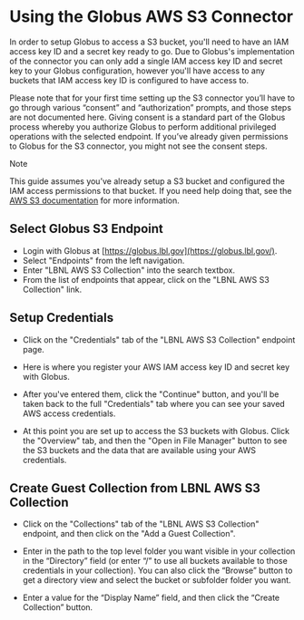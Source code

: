 # Using the Globus AWS S3 Connector

In order to setup Globus to access a S3 bucket, you'll need to have an IAM access key ID and a secret key ready to go. Due to Globus's implementation of the connector you can only add a single IAM access key ID and secret key to your Globus configuration, however you'll have access to any buckets that IAM access key ID is configured to have access to.

Please note that for your first time setting up the S3 connector you’ll have to go through various “consent” and “authorization” prompts, and those steps are not documented here. Giving consent is a standard part of the Globus process whereby you authorize Globus to perform additional privileged operations with the selected endpoint. If you’ve already given permissions to Globus for the S3 connector, you might not see the consent steps.

Note

This guide assumes you’ve already setup a S3 bucket and configured the IAM access permissions to that bucket. If you need help doing that, see the [AWS S3 documentation](https://docs.aws.amazon.com/AmazonS3/latest/userguide/example-walkthroughs-managing-access-example1.html) for more information.

## Select Globus S3 Endpoint

- Login with Globus at [https://globus.lbl.gov](https://globus.lbl.gov/).
- Select "Endpoints" from the left navigation.
- Enter "LBNL AWS S3 Collection" into the search textbox.
- From the list of endpoints that appear, click on the "LBNL AWS S3 Collection" link.

## Setup Credentials

- Click on the "Credentials" tab of the "LBNL AWS S3 Collection" endpoint page.

- Here is where you register your AWS IAM access key ID and secret key with Globus.

- After you've entered them, click the "Continue" button, and you'll be taken back to the full "Credentials" tab where you can see your saved AWS access credentials.

- At this point you are set up to access the S3 buckets with Globus. Click the "Overview" tab, and then the "Open in File Manager" button to see the S3 buckets and the data that are available using your AWS credentials.

## Create Guest Collection from LBNL AWS S3 Collection

- Click on the "Collections" tab of the "LBNL AWS S3 Collection" endpoint, and then click on the "Add a Guest Collection".

- Enter in the path to the top level folder you want visible in your collection in the “Directory” field (or enter “/” to use all buckets available to those credentials in your collection). You can also click the “Browse” button to get a directory view and select the bucket or subfolder folder you want.

- Enter a value for the “Display Name” field, and then click the “Create Collection” button.
